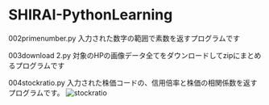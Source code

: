 # SHIRAI-PythonLearning

002primenumber.py
入力された数字の範囲で素数を返すプログラムです

003download 2.py
対象のHPの画像データ全てをダウンロードしてzipにまとめるプログラムです

004stockratio.py
入力された株価コードの、信用倍率と株価の相関係数を返すプログラムです。
![stockratio](https://user-images.githubusercontent.com/20613753/83645926-ff765a00-a5ed-11ea-8c58-4b24afcf76a3.gif)
